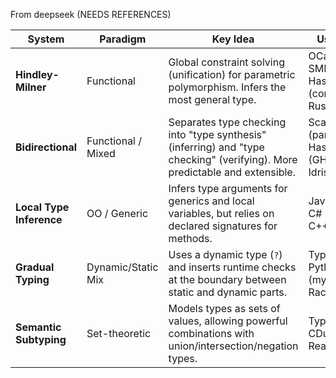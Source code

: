 From deepseek (NEEDS REFERENCES)

|System|Paradigm|Key Idea|Used In|Key Paper(s)|
|---|---|---|---|---|
|**Hindley-Milner**|Functional|Global constraint solving (unification) for parametric polymorphism. Infers the most general type.|OCaml, SML, Haskell (core), Rust (core)|Damas & Milner (Algorithm W)|
|**Bidirectional**|Functional / Mixed|Separates type checking into "type synthesis" (inferring) and "type checking" (verifying). More predictable and extensible.|Scala, Rust (parts), Haskell (GHC), Idris|Dunfield & Krishnaswami|
|**Local Type Inference**|OO / Generic|Infers type arguments for generics and local variables, but relies on declared signatures for methods.|Java (`var`), C# (`var`), C++ (`auto`)|Pierce & Turner|
|**Gradual Typing**|Dynamic/Static Mix|Uses a dynamic type (`?`) and inserts runtime checks at the boundary between static and dynamic parts.|TypeScript, Python (mypy), Racket|Siek & Taha|
|**Semantic Subtyping**|Set-theoretic|Models types as sets of values, allowing powerful combinations with union/intersection/negation types.|TypeScript, CDuce, ReasonML|Castagna & Frisch